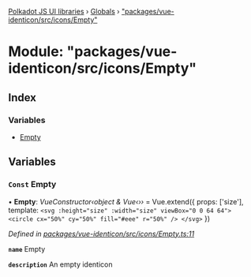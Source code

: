 [Polkadot JS UI libraries](../README.md) › [Globals](../globals.md) › ["packages/vue-identicon/src/icons/Empty"](_packages_vue_identicon_src_icons_empty_.md)

# Module: "packages/vue-identicon/src/icons/Empty"

## Index

### Variables

* [Empty](_packages_vue_identicon_src_icons_empty_.md#const-empty)

## Variables

### `Const` Empty

• **Empty**: *VueConstructor‹object & Vue‹››* = Vue.extend({
  props: ['size'],
  template: `
    <svg :height="size" :width="size" viewBox="0 0 64 64">
      <circle cx="50%" cy="50%" fill="#eee" r="50%" />
    </svg>
  `
})

*Defined in [packages/vue-identicon/src/icons/Empty.ts:11](https://github.com/polkadot-js/ui/blob/00d24f5/packages/vue-identicon/src/icons/Empty.ts#L11)*

**`name`** Empty

**`description`** An empty identicon
